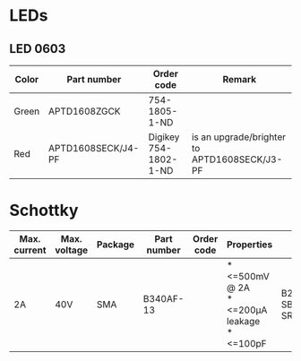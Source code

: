 # LEDs
## LED 0603
| Color | Part number | Order code | Remark |
|-------|-------------|------------|--------|
| Green | APTD1608ZGCK| 754-1805-1-ND|
| Red | APTD1608SECK/J4-PF | Digikey 754-1802-1-ND| is an upgrade/brighter to APTD1608SECK/J3-PF |

# Schottky
| Max. current | Max. voltage |Package | Part number | Order code | Properties | Remark |
|--------------|--------------|--------|-------------|------------|------------|--------|
| 2A | 40V | SMA | B340AF-13 |  | * <=500mV @ 2A <br/> * <=200µA leakage <br/> * <=100pF |B240AE-13, SB24AFC_R1_00001, SR24-AU_R1_000A1 |

